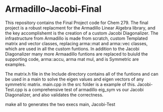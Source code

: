 # Armadillo-Jacobi-Final

This repository contains the Final Project code for Chem 279. The final project is a robust replacment for the Armadillo Linear Algebra library, and the key accomplishemt is the creation of a custom Jacobi Diagonalizer. The infrastructure from Armadillo is made from scratch, custom Templated matrix and vector classes, replacing arma::mat and arma::vec classes, which are used in all the custom funtions. In addition to the Jacobi Diagonalizer many more Armaadillo funtions are replaced to buiuld the supporting code, arma::accu, arma mat mul, and is Symmetric are examples. 

The matrix.h file in the Include directory contains all of the funtions and can be used in a main to solve the eigen values and eigen vectors of any symmetric matrix. main.cpp in the src folder is a example of this. Jacobi-Test.cpp is a comprehensive test of armadillo eig_sym vs our Jacobi Diagonalizer, and also validates the correctness.

make all to generates the two execs main, Jacobi-Test